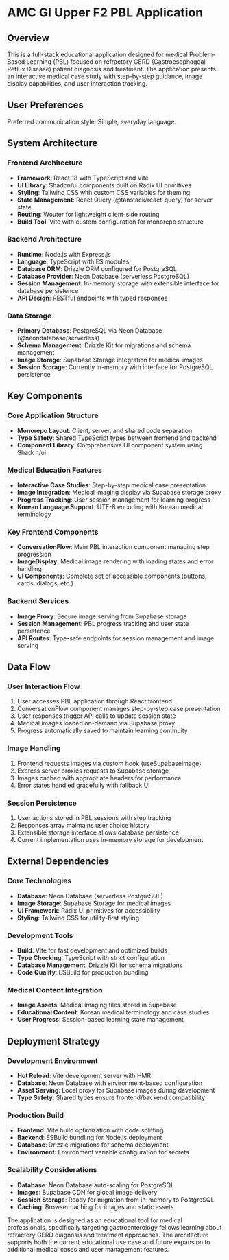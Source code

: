 # AMC GI Upper F2 PBL Application

## Overview

This is a full-stack educational application designed for medical Problem-Based Learning (PBL) focused on refractory GERD (Gastroesophageal Reflux Disease) patient diagnosis and treatment. The application presents an interactive medical case study with step-by-step guidance, image display capabilities, and user interaction tracking.

## User Preferences

Preferred communication style: Simple, everyday language.

## System Architecture

### Frontend Architecture
- **Framework**: React 18 with TypeScript and Vite
- **UI Library**: Shadcn/ui components built on Radix UI primitives
- **Styling**: Tailwind CSS with custom CSS variables for theming
- **State Management**: React Query (@tanstack/react-query) for server state
- **Routing**: Wouter for lightweight client-side routing
- **Build Tool**: Vite with custom configuration for monorepo structure

### Backend Architecture
- **Runtime**: Node.js with Express.js
- **Language**: TypeScript with ES modules
- **Database ORM**: Drizzle ORM configured for PostgreSQL
- **Database Provider**: Neon Database (serverless PostgreSQL)
- **Session Management**: In-memory storage with extensible interface for database persistence
- **API Design**: RESTful endpoints with typed responses

### Data Storage
- **Primary Database**: PostgreSQL via Neon Database (@neondatabase/serverless)
- **Schema Management**: Drizzle Kit for migrations and schema management
- **Image Storage**: Supabase Storage integration for medical images
- **Session Storage**: Currently in-memory with interface for PostgreSQL persistence

## Key Components

### Core Application Structure
- **Monorepo Layout**: Client, server, and shared code separation
- **Type Safety**: Shared TypeScript types between frontend and backend
- **Component Library**: Comprehensive UI component system using Shadcn/ui

### Medical Education Features
- **Interactive Case Studies**: Step-by-step medical case presentation
- **Image Integration**: Medical imaging display via Supabase storage proxy
- **Progress Tracking**: User session management for learning progress
- **Korean Language Support**: UTF-8 encoding with Korean medical terminology

### Key Frontend Components
- **ConversationFlow**: Main PBL interaction component managing step progression
- **ImageDisplay**: Medical image rendering with loading states and error handling
- **UI Components**: Complete set of accessible components (buttons, cards, dialogs, etc.)

### Backend Services
- **Image Proxy**: Secure image serving from Supabase storage
- **Session Management**: PBL progress tracking and user state persistence
- **API Routes**: Type-safe endpoints for session management and image serving

## Data Flow

### User Interaction Flow
1. User accesses PBL application through React frontend
2. ConversationFlow component manages step-by-step case presentation
3. User responses trigger API calls to update session state
4. Medical images loaded on-demand via Supabase proxy
5. Progress automatically saved to maintain learning continuity

### Image Handling
1. Frontend requests images via custom hook (useSupabaseImage)
2. Express server proxies requests to Supabase storage
3. Images cached with appropriate headers for performance
4. Error states handled gracefully with fallback UI

### Session Persistence
1. User actions stored in PBL sessions with step tracking
2. Responses array maintains user choice history
3. Extensible storage interface allows database persistence
4. Current implementation uses in-memory storage for development

## External Dependencies

### Core Technologies
- **Database**: Neon Database (serverless PostgreSQL)
- **Image Storage**: Supabase Storage for medical images
- **UI Framework**: Radix UI primitives for accessibility
- **Styling**: Tailwind CSS for utility-first styling

### Development Tools
- **Build**: Vite for fast development and optimized builds
- **Type Checking**: TypeScript with strict configuration
- **Database Management**: Drizzle Kit for schema migrations
- **Code Quality**: ESBuild for production bundling

### Medical Content Integration
- **Image Assets**: Medical imaging files stored in Supabase
- **Educational Content**: Korean medical terminology and case studies
- **User Progress**: Session-based learning state management

## Deployment Strategy

### Development Environment
- **Hot Reload**: Vite development server with HMR
- **Database**: Neon Database with environment-based configuration
- **Asset Serving**: Local proxy for Supabase images during development
- **Type Safety**: Shared types ensure frontend/backend compatibility

### Production Build
- **Frontend**: Vite build optimization with code splitting
- **Backend**: ESBuild bundling for Node.js deployment
- **Database**: Drizzle migrations for schema deployment
- **Environment**: Environment variable configuration for secrets

### Scalability Considerations
- **Database**: Neon Database auto-scaling for PostgreSQL
- **Images**: Supabase CDN for global image delivery
- **Session Storage**: Ready for migration from in-memory to PostgreSQL
- **Caching**: Browser caching for images and static assets

The application is designed as an educational tool for medical professionals, specifically targeting gastroenterology fellows learning about refractory GERD diagnosis and treatment approaches. The architecture supports both the current educational use case and future expansion to additional medical cases and user management features.